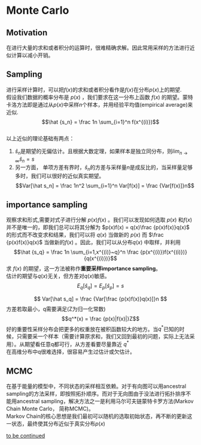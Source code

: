 # Monte Carlo

## Motivation
在进行大量的求和或者积分的运算时，很难精确求解。因此常用采样的方法进行近似计算以减小开销。

## Sampling
进行采样计算时，可以把$f(x)$的求和或者积分看作是$f(x)$在分布$p(x)$上的期望.  
假设我们数据的概率分布是 $p(x)$ ，我们要求在这一分布上函数 $f(x)$ 的期望。蒙特卡洛方法即是通过从$p(x)$中采样$n$个样本，并用经验平均值(empirical average)来近似.$$\hat {s_n} = \frac 1n \sum_{i=1}^n f(x^{(i)})$$  
以上近似的理论基础有两点：
1. $\hat s_n$是期望的无偏估计。且根据大数定理，如果样本是独立同分布，则${lim}_{n \to \infty} \hat s_n = s$
2. 另一方面， 单项方差有界时，$\hat s_n$的方差与采样量$n$是成反比的，当采样量足够多时，我们可以很好的近似真实期望。$$Var[\hat s_n] = \frac 1n^2 \sum_{i=1}^n Var[f(x)] = \frac {Var[f(x)]}n$$

## importance sampling
观察求和形式,需要对式子进行分解 $p(x)f(x)$ 。我们可以发现如何选取 $p(x)$ 和$f(x)$ 并不是唯一的，即我们总可以将其分解为 $p(x)f(x) = q(x)\frac {p(x)f(x)}q(x)$ 的形式而不改变求和结果，我们可以将 $q(x)$ 当做新的 $p(x)$ 而 $\frac {p(x)f(x)}q(x)$ 当做新的$f(x)$ 。因此，我们可以从分布$q(x)$ 中取样，并利用$$\hat {s_q} = \frac 1n \sum_{i=1,x^{(i)}~q}^n \frac {p(x^{(i)})f(x^{(i)})}{q(x^{(i)})}$$求 $f(x)$ 的期望，这一方法被称作**重要采样importance sampling**。  
估计的期望与$q(x)$无关，但方差对$q(x)$敏感。
$$E_q[\hat s_q] = E_p[\hat s_p] = s$$

$$ Var[\hat s_q] = \frac {Var[\frac {p(x)f(x)}q(x)]}n $$
方差若取最小，q需要满足(Z为归一化常数)
$$q^*(x) = \frac {p(x)|f(x)|}Z$$
好的重要性采样分布会把更多的权重放在被积函数较大的地方。当$q^*$已知的时候，只需要采一个样本（需要计算原求和，我们又回到最初的问题，实际上无法采用）。从期望看任意q都可行，从方差看要尽量靠近
$q^*$  
在高维分布中q很难选择，很容易产生过估计或欠估计。

## MCMC
在基于能量的模型中，不同状态的采样相互依赖。对于有向图可以用ancestral sampling的方法采样，即按照拓扑顺序。而对于无向图由于没法进行拓扑排序不能用ancestral sampling，解决方法之一是利用马尔可夫链蒙特卡罗方法(Markov Chain Monte Carlo， 简称MCMC)。  
Markov Chain的核心思想是我们最初可以随机的选取初始状态，再不断的更新这一状态，最终使其分布近似于真实分布$p(x)$

[to be continued](https://zhuanlan.zhihu.com/p/48481980)